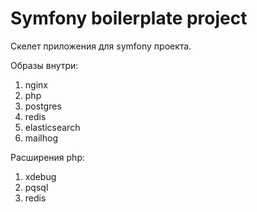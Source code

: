 # Symfony boilerplate project

Скелет приложения для symfony проекта.

Образы внутри:
1. nginx
2. php
3. postgres
4. redis
5. elasticsearch
6. mailhog

Расширения php:
1. xdebug
2. pqsql
3. redis
